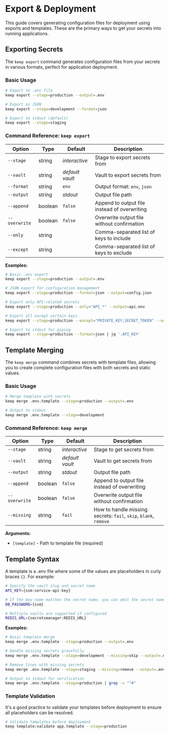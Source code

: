 # Export & Deployment

This guide covers generating configuration files for deployment using exports and templates. These are the primary ways to get your secrets into running applications.

## Exporting Secrets

The `keep export` command generates configuration files from your secrets in various formats, perfect for application deployment.

### Basic Usage

```bash
# Export to .env file
keep export --stage=production --output=.env

# Export as JSON
keep export --stage=development --format=json

# Export to stdout (default)
keep export --stage=staging
```

### Command Reference: `keep export`

| Option        | Type    | Default | Description |
|---------------|---------|---------|-------------|
| `--stage`     | string  | *interactive* | Stage to export secrets from |
| `--vault`     | string  | *default vault* | Vault to export secrets from |
| `--format`    | string  | `env` | Output format: `env`, `json` |
| `--output`    | string  | *stdout* | Output file path |
| `--append`    | boolean | `false` | Append to output file instead of overwriting |
| `--overwrite` | boolean | `false` | Overwrite output file without confirmation |
| `--only`      | string  | | Comma-separated list of keys to include |
| `--except`    | string  | | Comma-separated list of keys to exclude |

**Examples:**
```bash
# Basic .env export
keep export --stage=production --output=.env

# JSON export for configuration management
keep export --stage=production --format=json --output=config.json

# Export only API-related secrets
keep export --stage=production --only="API_*" --output=api.env

# Export all except certain keys
keep export --stage=production --except="PRIVATE_KEY,SECRET_TOKEN" --output=.env

# Export to stdout for piping
keep export --stage=production --format=json | jq '.API_KEY'
```

## Template Merging

The `keep merge` command combines secrets with template files, allowing you to create complete configuration files with both secrets and static values.

### Basic Usage

```bash
# Merge template with secrets
keep merge .env.template --stage=production --output=.env

# Output to stdout
keep merge .env.template --stage=development
```

### Command Reference: `keep merge`

| Option | Type | Default | Description |
|--------|------|---------|-------------|
| `--stage` | string | *interactive* | Stage to get secrets from |
| `--vault` | string | *default vault* | Vault to get secrets from |
| `--output` | string | *stdout* | Output file path |
| `--append` | boolean | `false` | Append to output file instead of overwriting |
| `--overwrite` | boolean | `false` | Overwrite output file without confirmation |
| `--missing` | string | `fail` | How to handle missing secrets: `fail`, `skip`, `blank`, `remove` |

**Arguments:**
- `[template]` - Path to template file (required)

## Template Syntax

A template is a .env file where some of the values are placeholders in curly braces `{}`. For example:

```bash
# Specify the vault slug and secret name
API_KEY={ssm:service-api-key}

# If the key name matches the secret name, you can omit the secret name
DB_PASSWORD={ssm}

# Multiple vaults are supported if configured
REDIS_URL={secretsmanager:REDIS_URL}
```

**Examples:**
```bash
# Basic template merge
keep merge .env.template --stage=production --output=.env

# Handle missing secrets gracefully
keep merge .env.template --stage=development --missing=skip --output=.env

# Remove lines with missing secrets
keep merge .env.template --stage=staging --missing=remove --output=.env

# Output to stdout for verification
keep merge .env.template --stage=production | grep -v "^#"
```

### Template Validation

It's a good practice to validate your templates before deployment to ensure all placeholders can be resolved.

```bash
# Validate templates before deployment
keep template:validate app.template --stage=production
```